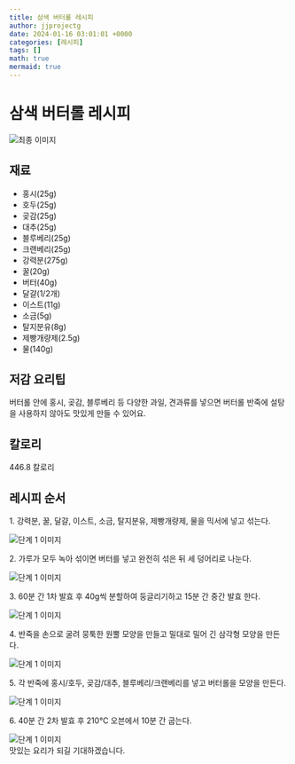 ```yaml
---
title: 삼색 버터롤 레시피
author: jjprojectg
date: 2024-01-16 03:01:01 +0000
categories: [레시피]
tags: []
math: true
mermaid: true
---
```

<meta name="og:type" content="website"/>
<meta charset="UTF-8"/>
<div class="header">
  <h1>삼색 버터롤 레시피</h1>
</div>

<div class="container my-4">
  <div class="row">
    <div class="col-12 col-md-6">
      <div class="recipe-image">
        <img src="http://www.foodsafetykorea.go.kr/uploadimg/cook/10_01091_2.png" class="step-image" alt="최종 이미지"/>
      </div>
    </div>
    <div class="col-12 col-md-6">
      <div class="ingredients">
        <h2>재료</h2>
        <ul class="card">
          <li> 홍시(25g) </li>
          <li>  호두(25g) </li>
          <li>  곶감(25g) </li>
          <li> 대추(25g) </li>
          <li>  블루베리(25g) </li>
          <li>  크랜베리(25g) </li>
          <li> 강력분(275g) </li>
          <li>  꿀(20g) </li>
          <li>  버터(40g) </li>
          <li> 달걀(1/2개) </li>
          <li>  이스트(11g) </li>
          <li>  소금(5g) </li>
          <li> 탈지분유(8g) </li>
          <li>  제빵개량제(2.5g) </li>
          <li>  물(140g) </li>
</ul>
      </div>
    </div>
    <div class="col-12 col-md-6">
      <div class="ingredients">
        <h2>저감 요리팁</h2>
        <div class="card"> 
          <p>
            버터롤 안에 홍시, 곶감, 블루베리 등 다양한 과일, 견과류를 넣으면 버터롤 반죽에 설탕을 사용하지 않아도 맛있게 만들 수 있어요.
          </p>
        </div>
      </div>
      <div class="ingredients">
        <h2>칼로리</h2>
        <div class="card"> 
          <p>
            446.8 칼로리
          </p>
        </div>
      </div>
    </div>
  </div>

  <h2 class="my-4">레시피 순서</h2>
  <div class="card recipe-card">
    <div class="card-body recipe-step">
      <p class="card-text step-description">1. 강력분, 꿀, 달걀, 이스트, 소금,
탈지분유, 제빵개량제, 물을
믹서에 넣고 섞는다.</p>
      <img src="http://www.foodsafetykorea.go.kr/uploadimg/cook/20_01091_1.JPG" alt="단계 1 이미지" class="step-image"/>
    </div>
  </div>
  <div class="card recipe-card">
    <div class="card-body recipe-step">
      <p class="card-text step-description">2. 가루가 모두 녹아 섞이면 버터를
넣고 완전히 섞은 뒤 세 덩어리로
나눈다.</p>
      <img src="http://www.foodsafetykorea.go.kr/uploadimg/cook/20_01091_2.JPG" alt="단계 1 이미지" class="step-image"/>
    </div>
  </div>
  <div class="card recipe-card">
    <div class="card-body recipe-step">
      <p class="card-text step-description">3. 60분 간 1차 발효 후 40g씩
분할하여 둥글리기하고 15분 간
중간 발효 한다.</p>
      <img src="http://www.foodsafetykorea.go.kr/uploadimg/cook/20_01091_3.JPG" alt="단계 1 이미지" class="step-image"/>
    </div>
  </div>
  <div class="card recipe-card">
    <div class="card-body recipe-step">
      <p class="card-text step-description">4. 반죽을 손으로 굴려 뭉툭한 원뿔
모양을 만들고 밀대로 밀어 긴
삼각형 모양을 만든다.</p>
      <img src="http://www.foodsafetykorea.go.kr/uploadimg/cook/20_01091_4.JPG" alt="단계 1 이미지" class="step-image"/>
    </div>
  </div>
  <div class="card recipe-card">
    <div class="card-body recipe-step">
      <p class="card-text step-description">5. 각 반죽에 홍시/호두, 곶감/대추,
블루베리/크랜베리를 넣고
버터롤을 모양을 만든다.</p>
      <img src="http://www.foodsafetykorea.go.kr/uploadimg/cook/20_01091_5.JPG" alt="단계 1 이미지" class="step-image"/>
    </div>
  </div>
  <div class="card recipe-card">
    <div class="card-body recipe-step">
      <p class="card-text step-description">6. 40분 간 2차 발효 후 210℃
오븐에서 10분 간 굽는다.</p>
      <img src="http://www.foodsafetykorea.go.kr/uploadimg/cook/20_01091_6.JPG" alt="단계 1 이미지" class="step-image"/>
    </div>
  </div>

</div>
맛있는 요리가 되길 기대하겠습니다.
